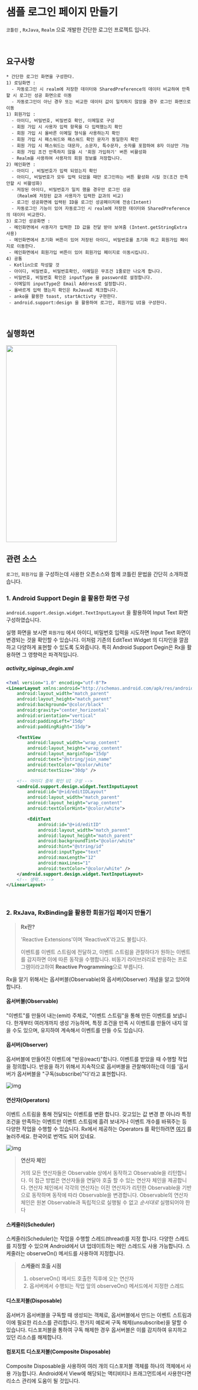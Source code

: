 # 샘플 로그인 페이지 만들기

`코틀린` , `RxJava`, `Realm` 으로 개발한 간단한 로그인 프로젝트 입니다.

<br/>

## 요구사항

```
* 간단한 로그인 화면을 구성한다.
1) 로딩화면 :
  - 자동로그인 시 realm에 저장한 데이터와 SharedPreference의 데이터 비교하여 만족할 시 로그인 성공 화면으로 이동
  - 자동로그인이 아닌 경우 또는 비교한 데이터 값이 일치하지 않았을 경우 로그인 화면으로 이동
1) 회원가입 :
  - 아이디, 비밀번호, 비밀번호 확인, 이메일로 구성
  - 회원 가입 시 사용자 입력 항목을 다 입력했는지 확인
  - 회원 가입 시 올바른 이메일 형식을 사용하는지 확인
  - 회원 가입 시 패스워드와 패스워드 확인 문자가 동일한지 확인
  - 회원 가입 시 패스워드는 대문자, 소문자, 특수문자, 숫자를 포함하여 8자 이상만 가능
  - 회원 가입 조건 만족하지 않을 시 '회원 가입하기' 버튼 비활성화
  - Realm을 사용하여 사용자의 회원 정보를 저장합니다.
2) 메인화면 :
  - 아이디 , 비밀번호가 입력 되었는지 확인
  - 아이디, 비밀번호가 모두 입력 되었을 때만 로그인하는 버튼 활성화 시킬 것(조건 만족 안할 시 비활성화)
  - 저장된 아이디, 비밀번호가 일치 했을 경우만 로그인 성공
    (Realm에 저장된 값과 사용자가 입력한 값과의 비교)
  - 로그인 성공화면에 입력된 ID을 로그인 성공페이지에 전송(Intent) 
  - 자동로그인 기능이 있어 자동로그인 시 realm에 저장한 데이터와 SharedPreference의 데이터 비교한다.
3) 로그인 성공화면 :
 - 메인화면에서 사용자가 입력한 ID 값을 전달 받아 보여줌 (Intent.getStringExtra 사용)
 - 메인화면에서 초기화 버튼이 있어 저장된 아이디, 비밀번호를 초기화 하고 회원가입 페이지로 이동한다.
 - 메인화면에서 회원가입 버튼이 있어 회원가입 페이지로 이동시킵니다.
4) 공통
 - Kotlin으로 작성할 것
 - 아이디, 비밀번호, 비밀번호확인, 이메일은 무조건 1줄로만 나오게 합니다.
 - 비밀번호, 비밀번호 확인은 inputType 을 password로 설정합니다.
 - 이메일의 inputType은 Email Address로 설정합니다.
 - 올바르게 입력 했는지 확인은 RxJava로 체크합니다.
 - anko을 활용한 toast, startActivty 구현한다.
 - android.support:design 을 활용하여 로그인, 회원가입 UI을 구성한다.
```

<br/>

## 실행화면

<img src="https://github.com/FaithDeveloper/SampleLogin-Kotlin/blob/master/raw/master/sample_login_20180531.gif" data-canonical-src="https://github.com/FaithDeveloper/SampleLogin-Kotlin/blob/master/raw/master/sample_login_20180531.gif" width="300" height="533" />

<br/>

## 관련 소스

`로그인`, `회원가입` 을 구성하는데 사용한 오픈소스와 함께 코틀린 문법을 간단히 소개하겠습니다.

### 1. Android Support Degin 을 활용한 화면 구성

`android.support.design.widget.TextInputLayout` 을 활용하여 Input Text 화면 구성하였습니다. 

실행 화면을 보시면 `회원가입` 에서 아이디, 비밀번호 입력을 시도하면 Input Text 화면이 변경되는 것을 확인할 수 있습니다. 이처럼 기존의 EditText Widget 의 디자인을 깔끔하고 다양하게 표현할 수 있도록 도와줍니다. 특히 Android Support Degin은 Rx을 활용하면 그 영향력은 파격적입니다.

##### activity_siginup_degin.xml

```xml
<?xml version="1.0" encoding="utf-8"?>
<LinearLayout xmlns:android="http://schemas.android.com/apk/res/android"
    android:layout_width="match_parent"
    android:layout_height="match_parent"
    android:background="@color/black"
    android:gravity="center_horizontal"
    android:orientation="vertical"
    android:paddingLeft="15dp"
    android:paddingRight="15dp">

    <TextView
        android:layout_width="wrap_content"
        android:layout_height="wrap_content"
        android:layout_marginTop="15dp"
        android:text="@string/join_name"
        android:textColor="@color/white"
        android:textSize="30dp" />

    <!-- 아이디 중복 확인 UI 구성 -->
    <android.support.design.widget.TextInputLayout
        android:id="@+id/editIDLayout"
        android:layout_width="match_parent"
        android:layout_height="wrap_content"
        android:textColorHint="@color/white">

        <EditText
            android:id="@+id/editID"
            android:layout_width="match_parent"
            android:layout_height="match_parent"
            android:backgroundTint="@color/white"
            android:hint="@string/id"
            android:inputType="text"
            android:maxLength="12"
            android:maxLines="1"
            android:textColor="@color/white" />
    </android.support.design.widget.TextInputLayout>
    <!-- 생략...-->
</LinearLayout>
```

<br/>

### 2. RxJava, RxBinding을 활용한 회원가입 페이지 만들기

> **Rx란?**
>
> 'Reactive Extensions'이며 'ReactiveX'라고도 불립니다. 
>
> 이벤트를 이벤트 스트림에 전달하고, 이벤트 스트림을 관찰하다가 원하는 이벤트를 감지하면 이에 따른 동작을 수행합니다. 비동기 라이브러리로 반응하는 프로그램이라고하여 **Reactive Programming**으로 부릅니다.

 Rx을 알기 위해서는 옵서버블(Observable)와 옵서버(Observer) 개념을 알고 있어야 합니다.

#### **옵서버블(Observable)**

"이벤트"를 만들어 내는(emit) 주체로, "이벤트 스트림"을 통해 만든 이벤트를 보냅니다. 한개부터 여러개까지 생성 가능하며, 특정 조건을 만족 시 이벤트를 만들어 내지 않을 수도 있으며, 유지하여 계속해서 이벤트를 만들 수도 있습니다.

#### **옵서버(Observer)**

옵서버블에 만들어진 이벤트에 "반응(react)"합니다. 이벤트를 받았을 때 수행할 작업을 정의합니다. 반응을 하기 위해서 지속적으로 옵서버블을 관찰해야하는데 이를 '옵서버가 옵서버블을 "구독(subscribe)"다'라고 표현합니다.

![img](https://t1.daumcdn.net/cfile/tistory/99E021465B18F37915)

#### 연산자(Operators)

이벤트 스트림을 통해 전달되는 이벤트를 변환 합니다. 갖고있는 값 변경 뿐 아니라 특정 조건을 만족하는 이벤트만 이벤트 스트림에 흘려 보내거나 이벤트 개수를 바꿔주는 등 다양한 작업을 수행할 수 있습니다. 
Rx에서 제공하는 Operators 를 확인하려면 [여기](http://reactivex.io/documentation/operators.html) 를 눌러주세요. 한국어로 번역도 되어 있네요. 

![img](https://t1.daumcdn.net/cfile/tistory/99790B455B18F38419)

> **연산자 체인**
>
> 거의 모든 연산자들은 Observable 상에서 동작하고 Observable을 리턴합니다. 이 접근 방법은 연산자들을 연달아 호출 할 수 있는 연산자 체인을 제공합니다. 연산자 체인에서 각각의 연산자는 이전 연산자가 리턴한 Observable을 기반으로 동작하며 동작에 따라 Observable을 변경합니다. Observable의 연산자 체인은 원본 Observable과 독립적으로 실행될 수 없고 *순서대로* 실행되어야 한다

#### 스케줄러(Scheduler)

스케줄러(Scheduler)는 작업을 수행할 스레드(thread)를 지정 합니다. 다양한 스레드를 지정할 수 있으며 Android에서 UI 업데이트하는 메인 스레드도 사용 가능합니다. 스케줄러는 observeOn() 메서드를 사용하여 지정합니다. 

> **스케줄러 호출 시점**
> 1) observeOn() 메서드 호출한 직후에 오는 연산자 
> 2) 옵서버에서 수행되는 작업 앞의 observeOn() 메서드에서 지정한 스레드

#### 디스포저블(Disposable) 

옵서버가 옵서버블을 구독할 때 생성되는 객체로, 옵서버블에서 만드는 이벤트 스트림과 이에 필요한 리소스를 관리합니다. 한가지 예로써 구독 해제(unsubscribe)을 말할 수 있습니다.  디스포저블을 통하여 구독 해제한 경우 옵서버블은 이를 감지하여 유지하고 있던 리소스를 해제합니다.

#### 컴포지트 디스포저블(Composite Disposable)

Composite Disposable을 사용하여 여러 개의 디스포저블 객체를 하나의 객체에서 사용 가능합니다. Android에서 View에 해당되는 액티비티나 프래그먼트에서 사용한다면 리소스 관리에 도움이 될 것입니다.
